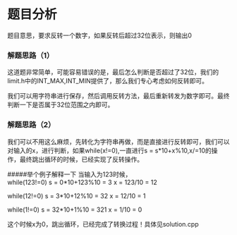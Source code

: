 # 题目分析
题目意思，要求反转一个数字，如果反转后超过32位表示，则输出0

### 解题思路（1）
这道题非常简单，可能容易错误的是，最后怎么判断是否超过了32位，我们的limit.h中的INT_MAX,INT_MIN提供了，那么我们专心考虑如何反转即可。  

我们可以用字符串进行保存，然后调用反转方法，最后重新转发为数字即可。最终判断一下是否属于32位范围之内即可。

### 解题思路（2）
我们可以不用这么麻烦，先转化为字符串再做，而是直接进行反转即可，我们可以对输入的x，进行判断，如果while(x!=0),一直进行s = s*10+x%10,x/=10的操作，最终跳出循环的时候，已经实现了反转操作。  

#####举个例子解释一下
当输入为123时候，  
while(123!=0)
s = 0*10+123%10 = 3
x = 123/10 = 12

while(12!=0)
s = 3*10+12%10 = 32
x = 12/10 = 1

while(1!=0)
s = 32*10+1%10 = 321
x = 1/10 = 0  

这个时候x为0，跳出循环，已经完成了转换过程！具体见solution.cpp
